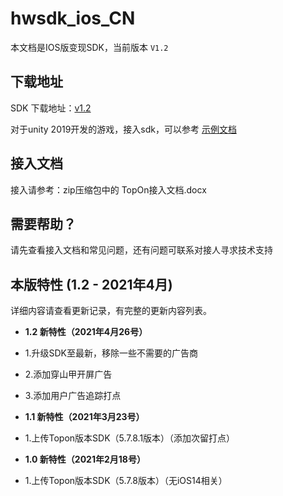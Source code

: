 # hwsdk_ios_CN 

本文档是IOS版变现SDK，当前版本 `V1.2`

## 下载地址

SDK 下载地址：[v1.2](https://github.com/fableyjg/hwsdk_ios_CN/releases/tag/V1.2)

对于unity 2019开发的游戏，接入sdk，可以参考
[示例文档](https://github.com/artwl/hwsdk_ios/blob/master/doc/Unity%202019%E6%8E%A5%E5%85%A5iOS%20SDK%E6%AD%A5%E9%AA%A4.docx)

## 接入文档

接入请参考：zip压缩包中的 TopOn接入文档.docx

## 需要帮助？

请先查看接入文档和常见问题，还有问题可联系对接人寻求技术支持

## 本版特性 (1.2 - 2021年4月)

详细内容请查看更新记录，有完整的更新内容列表。
- **1.2 新特性（2021年4月26号）**
 - 1.升级SDK至最新，移除一些不需要的广告商
 - 2.添加穿山甲开屏广告
 - 3.添加用户广告追踪打点

- **1.1 新特性（2021年3月23号）**
 - 1.上传Topon版本SDK（5.7.8.1版本）（添加次留打点）
 
- **1.0 新特性（2021年2月18号）**
 - 1.上传Topon版本SDK（5.7.8版本）（无iOS14相关）

 



